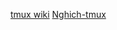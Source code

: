 [tmux wiki](https://github.com/tmux/tmux/wiki)
[Nghich-tmux](https://kipalog.com/posts/Nghich-tmux)
